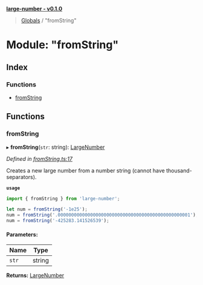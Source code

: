 **[large-number - v0.1.0](../README.md)**

> [Globals](../globals.md) / "fromString"

# Module: "fromString"

## Index

### Functions

* [fromString](_fromstring_.md#fromstring)

## Functions

### fromString

▸ **fromString**(`str`: string): [LargeNumber](../interfaces/_types_.largenumber.md)

*Defined in [fromString.ts:17](https://github.com/zimmed/large-number/blob/0e73db7/src/fromString.ts#L17)*

Creates a new large number from a number string (cannot have thousand-separators).

**`usage`** 
```typescript
import { fromString } from 'large-number';

let num = fromString('-1e25');
num = fromString('.0000000000000000000000000000000000000000000000001');
num = fromString('-425283.141526539');
```

#### Parameters:

Name | Type |
------ | ------ |
`str` | string |

**Returns:** [LargeNumber](../interfaces/_types_.largenumber.md)
